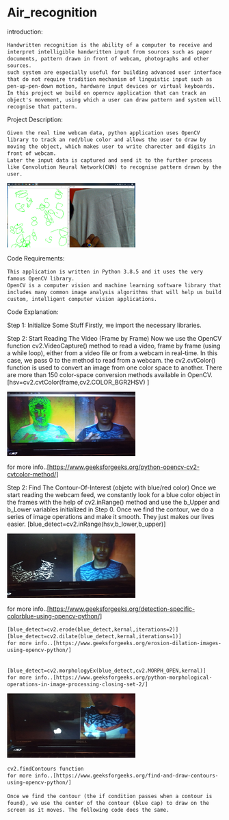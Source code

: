 # Air_recognition

introduction:

	Handwritten recognition is the ability of a computer to receive and interpret intelligible handwritten input from sources such as paper documents, pattern drawn in front of webcam, photographs and other sources. 
	such system are especially useful for building advanced user interface that do not require tradition mechanism of linguistic input such as pen-up-pen-down motion, hardware input devices or virtual keyboards.
	In this project we build on operncv application that can track an object's movement, using which a user can draw pattern and system will recognise that pattern.

Project Description:

	Given the real time webcam data, python application uses OpenCV library to track an red/blue color and allows the user to draw by moving the object, which makes user to write charecter and digits in front of webcam. 
	Later the input data is captured and send it to the further process like Convolution Neural Network(CNN) to recognise pattern drawn by the user.

<img src="https://github.com/AJITH-ACHARYA-MULKI/Air_recognition/blob/master/images/image.png" width=300px height=150px>


Code Requirements:

	This application is written in Python 3.8.5 and it uses the very famous OpenCV library.
	OpenCV is a computer vision and machine learning software library that includes many common image analysis algorithms that will help us build custom, intelligent computer vision applications.


Code Explanation:

Step 1: Initialize Some Stuff
Firstly, we import the necessary libraries.

Step 2: Start Reading The Video (Frame by Frame)
	Now we use the OpenCV function cv2.VideoCapture() method to read a video, 
frame by frame (using a while loop), either from a video file or from a webcam in real-time.
 In this case, we pass 0 to the method to read from a webcam.
 the cv2.cvtColor() function is used to convert an image from one color space to another. There are more than 150 color-space conversion methods available in OpenCV.
 [hsv=cv2.cvtColor(frame,cv2.COLOR_BGR2HSV) ] 
 
 <img src="https://github.com/AJITH-ACHARYA-MULKI/Air_recognition/blob/master/images/IMG_20200924_183202.jpg" width=300px height=150px>


for more info..[https://www.geeksforgeeks.org/python-opencv-cv2-cvtcolor-method/]

Step 2: Find The Contour-Of-Interest (objetc with blue/red color)
Once we start reading the webcam feed, we constantly look for a blue color object in the frames with the help of cv2.inRange() method and use the b_Upper and b_Lower variables initialized in Step 0.
 Once we find the contour, we do a series of image operations and make it smooth.
 They just makes our lives easier.
[blue_detect=cv2.inRange(hsv,b_lower,b_upper)]

<img src="https://github.com/AJITH-ACHARYA-MULKI/Air_recognition/blob/master/images/IMG_20200924_183602.jpg" width=300px height=150px>


for more info..[https://www.geeksforgeeks.org/detection-specific-colorblue-using-opencv-python/]

    [blue_detect=cv2.erode(blue_detect,kernal,iterations=2)]
    [blue_detect=cv2.dilate(blue_detect,kernal,iterations=1)]
    for more info..[https://www.geeksforgeeks.org/erosion-dilation-images-using-opencv-python/]
    

    [blue_detect=cv2.morphologyEx(blue_detect,cv2.MORPH_OPEN,kernal)]
    for more info..[https://www.geeksforgeeks.org/python-morphological-operations-in-image-processing-closing-set-2/]
    
 <img src="https://github.com/AJITH-ACHARYA-MULKI/Air_recognition/blob/master/images/IMG_20200924_184211.jpg" width=300px height=150px>

     
    cv2.findContours function
    for more info..[https://www.geeksforgeeks.org/find-and-draw-contours-using-opencv-python/]
    
    Once we find the contour (the if condition passes when a contour is found), we use the center of the contour (blue cap) to draw on the screen as it moves. The following code does the same.
